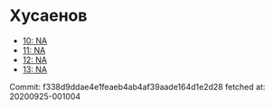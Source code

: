 # Хусаенов
- [10: NA](10.md)
- [11: NA](11.md)
- [12: NA](12.md)
- [13: NA](13.md)

Commit: f338d9ddae4e1feaeb4ab4af39aade164d1e2d28
 fetched at: 20200925-001004

